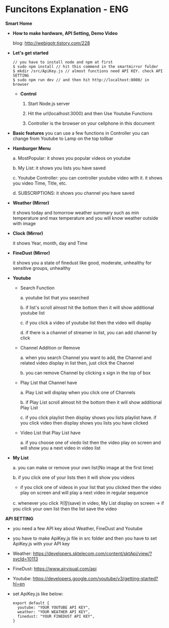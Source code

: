 # Funcitons Explanation - ENG

**Smart Home**

- **How to make hardware, API Setting, Demo Video**

  blog: http://webigotr.tistory.com/228

- **Let's get started**

      // you have to install node and npm at first
      $ sudo npm install // hit this commend in the smartmirror folder
      $ mkdir /src/ApiKey.js // almost functions need API KEY. check API SETTING
      $ sudo npm run dev // and then hit http://localhost:8080/ in browser

  - **Control**

    1. Start Node.js server

    2. Hit the url(localhost:3000) and then Use Youtube Functions

    3. Controller is the browser on your cellphone in this document

 - **Basic features**
  you can use a few functions in Controller
  you can change from Youtube to Lamp on the top tollbar


- **Hamburger Menu**

  a. MostPopular: it shows you popular videos on youtube

  b. My List: it shows you lists you have saved

  c. Youtube Controller: you can controller youtube video with it. it shows you video Time, Title, etc.

  d. SUBSCRIPTIONS: it shows you channel you have saved


- **Weather (Mirror)**

  it shows today and tomorrow weather summary such as min temperature and max temperature
  and you will know weather outside with image

- **Clock (Mirror)**

  it shows Year, month, day and Time

- **FineDust (Mirror)**

  it shows you a state of finedust like good, moderate, unhealthy for sensitive groups, unhealthy

- **Youtube**
  - Search Function

    a. youtube list that you searched

    b. if list's scroll almost hit the bottom then it will show additional youtube list

    c. if you click a video of youtube list then the video will display

    d. if there is a channel of streamer in list, you can add channel by click

  - Channel Addition or Remove

    a. when you search Channel you want to add, the Channel and related video display in list then, just click the Channel

    b. you can remove Channel by clicking x sign in the top of box

  - Play List that Channel have

    a. Play List will display when you click one of Channels

    b. if Play List scroll almost hit the bottom then it will show additional Play List

    c. if you click playlist then display shows you lists playlist have. if you click video then display shows you lists you have clicked


  - Video List that Play List have

    a. if you choose one of viedo list then the video play on screen and will show you a next video in video list



- **My List**

   a. you can make or remove your own list(No image at the first time)

   b. if you click one of your lists then it will show you videos

     - if you click one of videos in your list that you clicked then the video play on screen and will play a next video in regular sequence

   c. whenever you click 저장(save) in video, My List display on screen -> if you click your own list then the list save the video


**API SETTING**
 - you need a few API key about Weather, FineDust and Youtube
 - you have to make ApiKey.js file in src folder and then you have to set ApiKey.js with your API key
 - Weather: https://developers.sktelecom.com/content/sktApi/view/?svcId=10113

 - FineDust: https://www.airvisual.com/api

 - Youtube: https://developers.google.com/youtube/v3/getting-started?hl=en

 - set ApiKey.js like below:

       export default {
         youtube: "YOUR YOUTUBE API KEY",
         weather: "YOUR WEATHER API KEY",
         finedust: "YOUR FINEDUST API KEY",
       }

